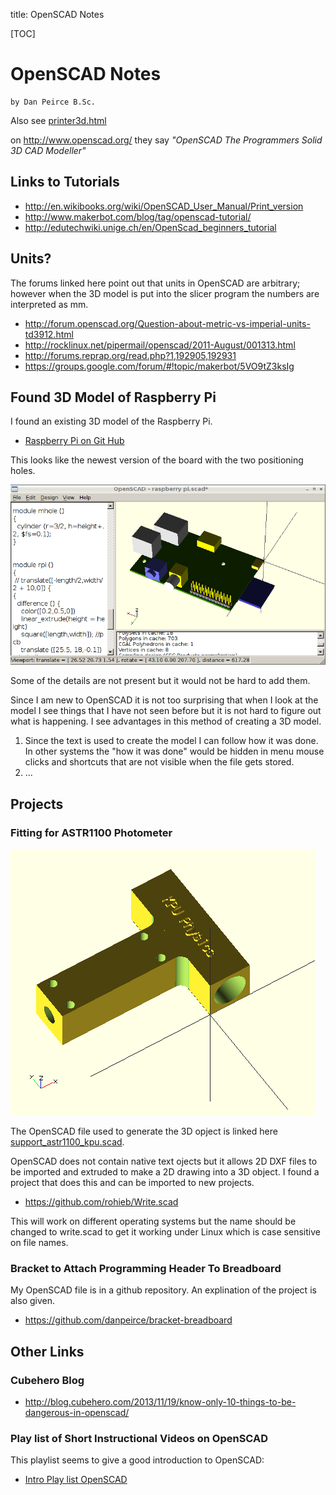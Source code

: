 title: OpenSCAD Notes

[TOC]

# OpenSCAD Notes

    by Dan Peirce B.Sc.

Also see [printer3d.html](printer3d.html)

on <http://www.openscad.org/> they say *"OpenSCAD The Programmers Solid 3D CAD Modeller"*


## Links to Tutorials

* <http://en.wikibooks.org/wiki/OpenSCAD_User_Manual/Print_version>
* <http://www.makerbot.com/blog/tag/openscad-tutorial/>
* <http://edutechwiki.unige.ch/en/OpenScad_beginners_tutorial>

## Units?

The forums linked here point out that units in OpenSCAD are arbitrary; however when the 
3D model is put into the slicer program the numbers are interpreted as mm.

* <http://forum.openscad.org/Question-about-metric-vs-imperial-units-td3912.html>
* <http://rocklinux.net/pipermail/openscad/2011-August/001313.html>
* <http://forums.reprap.org/read.php?1,192905,192931>
* <https://groups.google.com/forum/#!topic/makerbot/5VO9tZ3ksIg>

## Found 3D Model of Raspberry Pi

I found an existing 3D model of the Raspberry Pi.

* [Raspberry Pi on Git Hub](https://github.com/rewolff/Raspberry-Pi-OpenSCAD-Model)

This looks like the newest version of the board with the two positioning holes.

![3D Model of Raspberry Pi B ver2](rpi3d01.png "3D Model of Raspberry Pi B ver2")

Some of the details are not present but it would not be hard to add them.

Since I am new to OpenSCAD it is not too surprising that when I look at the model I 
see things that I have not seen before but it is not hard to figure out what is happening.
I see advantages in this method of creating a 3D model.

1. Since the text is used to create the model I can follow how it was done. In other 
   systems the "how it was done" would be hidden in menu mouse clicks and shortcuts
   that are not visible when the file gets stored.
2. ...

## Projects

### Fitting for ASTR1100 Photometer

![Fitting for Photmeter](support_astr1100_kpu.png "Fitting for Photmeter")

The OpenSCAD file used to generate the 3D opject is linked here [support_astr1100_kpu.scad](support_astr1100.scad).

OpenSCAD does not contain native text ojects but it allows 2D DXF files to be imported and extruded to make a 
2D drawing into a 3D object. I found a project that does this and can be imported to new projects. 

* <https://github.com/rohieb/Write.scad>

This will work on different operating systems but the name should be changed to write.scad to get it working under Linux which is case sensitive on file names.

### Bracket to Attach Programming Header To Breadboard

My OpenSCAD file is in a github repository. An explination of the project is also given.

* <https://github.com/danpeirce/bracket-breadboard>
 
## Other Links

### Cubehero Blog

* <http://blog.cubehero.com/2013/11/19/know-only-10-things-to-be-dangerous-in-openscad/>

### Play list of Short Instructional Videos on OpenSCAD

This playlist seems to give a good introduction to OpenSCAD:

* [Intro Play list OpenSCAD](http://www.youtube.com/watch?v=XNghpq9sKRc&list=PLA9633900ACC80BA1)


